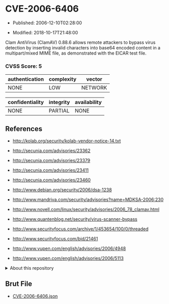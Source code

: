 # CVE-2006-6406

- Published: 2006-12-10T02:28:00

- Modified: 2018-10-17T21:48:00

Clam AntiVirus (ClamAV) 0.88.6 allows remote attackers to bypass virus detection by inserting invalid characters into base64 encoded content in a multipart/mixed MIME file, as demonstrated with the EICAR test file.

### CVSS Score: **5**

| authentication | complexity | vector |
| --- | --- | --- |
| NONE | LOW | NETWORK |

| confidentiality | integrity | availability |
| --- | --- | --- |
| NONE | PARTIAL | NONE |

## References

* http://kolab.org/security/kolab-vendor-notice-14.txt

* http://secunia.com/advisories/23362

* http://secunia.com/advisories/23379

* http://secunia.com/advisories/23411

* http://secunia.com/advisories/23460

* http://www.debian.org/security/2006/dsa-1238

* http://www.mandriva.com/security/advisories?name=MDKSA-2006:230

* http://www.novell.com/linux/security/advisories/2006_78_clamav.html

* http://www.quantenblog.net/security/virus-scanner-bypass

* http://www.securityfocus.com/archive/1/453654/100/0/threaded

* http://www.securityfocus.com/bid/21461

* http://www.vupen.com/english/advisories/2006/4948

* http://www.vupen.com/english/advisories/2006/5113

<details>
<summary>About this repository</summary> 

  This repository is part of the project [Live Hack CVE](https://github.com/Live-Hack-CVE). Main website can be found [www.live-hack.org](https://www.live-hack.org) 
  
  Made by [Sn0wAlice](https://github.com/Sn0wAlice) for the people that care about security and need to have a feed of the latest CVEs. Hope you enjoy it, don't forget to star the repo and follow me on [Twitter](https://twitter.com/Sn0wAlice) and [Github](https://github.com/Sn0wAlice). And that is my [personnal website](https://www.alice-snow.me/)

  - [Home Page](https://github.com/Live-Hack-CVE)
  - [Framework](https://github.com/Live-Hack-CVE/cve-framework)
  - [CVE database](https://github.com/Live-Hack-CVE/full_database)
  - [Changelog](https://github.com/Live-Hack-CVE/Changelog)
</details>

## Brut File

* [CVE-2006-6406.json](https://raw.githubusercontent.com/Live-Hack-CVE/full_database/main/cves/2006/CVE-2006-6406.json)

